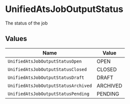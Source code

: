 # UnifiedAtsJobOutputStatus

The status of the job


## Values

| Name                                | Value                               |
| ----------------------------------- | ----------------------------------- |
| `UnifiedAtsJobOutputStatusOpen`     | OPEN                                |
| `UnifiedAtsJobOutputStatusClosed`   | CLOSED                              |
| `UnifiedAtsJobOutputStatusDraft`    | DRAFT                               |
| `UnifiedAtsJobOutputStatusArchived` | ARCHIVED                            |
| `UnifiedAtsJobOutputStatusPending`  | PENDING                             |